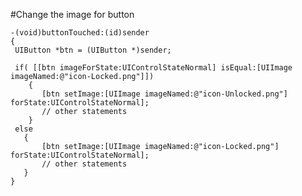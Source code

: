 #Change the image for button

	-(void)buttonTouched:(id)sender
	{
	 UIButton *btn = (UIButton *)sender;
	
	 if( [[btn imageForState:UIControlStateNormal] isEqual:[UIImage imageNamed:@"icon-Locked.png"]])
	    {
	       [btn setImage:[UIImage imageNamed:@"icon-Unlocked.png"] forState:UIControlStateNormal];
	       // other statements
	    }
	 else
	   {
	       [btn setImage:[UIImage imageNamed:@"icon-Locked.png"] forState:UIControlStateNormal];
	       // other statements
	   }
	}